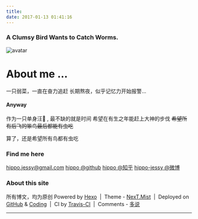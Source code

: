 ```yaml
---
title: 
date: 2017-01-13 01:41:16
---
```

### A Clumsy Bird Wants to Catch Worms. 
![avatar](http://hippo-jessy.com/images/birdcatchworm.jpg)
# About me ...  
一只弱菜，一直在奋力追赶
长期熬夜，似乎记忆力开始报警...

#### Anyway 
作为一只单身汪🐶 , 最不缺的就是时间
希望在有生之年能赶上大神的步伐
~~希望所有后飞的笨鸟最后都能有虫吃~~

算了，还是希望所有鸟都有虫吃  





### Find me here
hippo.jessy@gmail.com
[hippo @github](https://github.com/hippo-jessy)
[hippo @知乎](https://www.zhihu.com/people/hippo-jessy)
[hippo-jessy @微博](http://weibo.com/hippojessy)

  

  




### About this site 
所有博文，均为原创
Powered by [Hexo](https://hexo.io/)&nbsp; |&nbsp; Theme - [NexT.Mist](https://github.com/iissnan/hexo-theme-next)&nbsp; |&nbsp; Deployed on [GitHub](https://github.com/) & [Coding](https://coding.net)&nbsp; |&nbsp; CI by [Travis-CI](https://travis-ci.org/)&nbsp; |&nbsp; Comments - [多说](http://duoshuo.com)



---


<div class="ds-recent-visitors"
    data-num-items="36"
    data-avatar-size="42"
    id="ds-recent-visitors">
</div>



